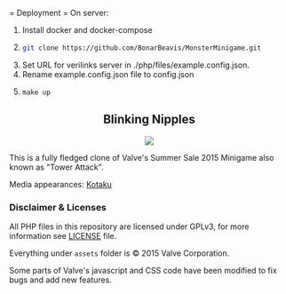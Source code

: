 = Deployment =
On server:
1. Install docker and docker-compose
2. ```bash
   git clone https://github.com/BonarBeavis/MonsterMinigame.git
   ```
3. Set URL for verilinks server in ./php/files/example.config.json.
4. Rename example.config.json file to config.json
5. ```
   make up
   ```


<h2 align="center">Blinking Nipples</h2>

<p align="center"><img src="/assets/promo_bg/10_space_boss.gif"></p>

This is a fully fledged clone of Valve's Summer Sale 2015 Minigame also known as "Tower Attack".

Media appearances: [Kotaku](http://steamed.kotaku.com/the-steam-summer-sale-game-ended-so-players-are-making-1715214618)

### Disclaimer & Licenses

All PHP files in this repository are licensed under GPLv3, for more information see [LICENSE](LICENSE) file.

Everything under `assets` folder is © 2015 Valve Corporation.

Some parts of Valve's javascript and CSS code have been modified to fix bugs and add new features.
